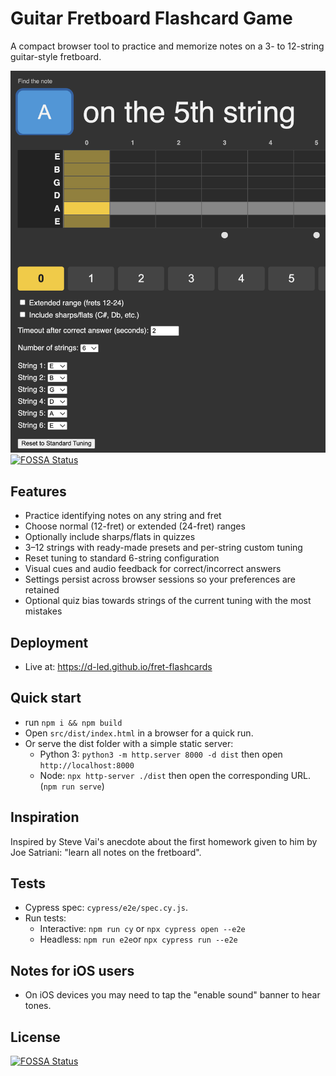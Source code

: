 # Guitar Fretboard Flashcard Game

A compact browser tool to practice and memorize notes on a 3- to 12-string guitar-style fretboard.

![screenshot](./docs/img/app-screenshot.png)
[![FOSSA Status](https://app.fossa.com/api/projects/git%2Bgithub.com%2Fd-led%2Ffret-flashcards.svg?type=shield)](https://app.fossa.com/projects/git%2Bgithub.com%2Fd-led%2Ffret-flashcards?ref=badge_shield)

## Features

- Practice identifying notes on any string and fret
- Choose normal (12-fret) or extended (24-fret) ranges
- Optionally include sharps/flats in quizzes
- 3–12 strings with ready-made presets and per-string custom tuning
- Reset tuning to standard 6-string configuration
- Visual cues and audio feedback for correct/incorrect answers
- Settings persist across browser sessions so your preferences are retained
- Optional quiz bias towards strings of the current tuning with the most mistakes

## Deployment

- Live at: https://d-led.github.io/fret-flashcards

## Quick start

- run `npm i && npm build`
- Open `src/dist/index.html` in a browser for a quick run.
- Or serve the dist folder with a simple static server:
  - Python 3: `python3 -m http.server 8000 -d dist` then open `http://localhost:8000`
  - Node: `npx http-server ./dist` then open the corresponding URL. (`npm run serve`)

## Inspiration

Inspired by Steve Vai's anecdote about the first homework given to him by Joe Satriani: "learn all notes on the fretboard".

## Tests

- Cypress spec: `cypress/e2e/spec.cy.js`.
- Run tests:
  - Interactive: `npm run cy` or `npx cypress open --e2e`
  - Headless: `npm run e2e`or `npx cypress run --e2e`

## Notes for iOS users

- On iOS devices you may need to tap the "enable sound" banner to hear tones.


## License
[![FOSSA Status](https://app.fossa.com/api/projects/git%2Bgithub.com%2Fd-led%2Ffret-flashcards.svg?type=large)](https://app.fossa.com/projects/git%2Bgithub.com%2Fd-led%2Ffret-flashcards?ref=badge_large)